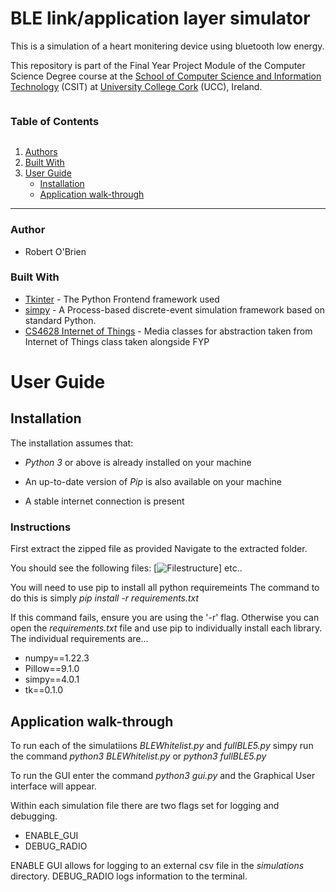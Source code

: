 # BLE link/application layer simulator

This is a simulation of a heart monitering device using bluetooth low energy.

This repository is part of the Final Year Project Module of the Computer Science Degree course at the [School of Computer Science and Information Technology](https://www.ucc.ie/en/compsci/ "School of Computer Science and Information Technology") (CSIT) at [University College Cork](https://www.ucc.ie/en/ "University College Cork") (UCC), Ireland.  


<summary><h3 style="display: inline-block">Table of Contents</h3></summary>
  <ol>
    <li><a href="#authors">Authors</a></li>
    <li><a href="#built-with">Built With</a></li>
    <li><a href="#user-guide">User Guide</a>
      <ul>
        <li><a href="#installation">Installation</a></li>
        <li><a href="#application-walk-through">Application walk-through</a></li>
      </ul>
    </li>
  </ol>

___________________
### Author
- Robert O'Brien


### Built With

* [Tkinter](https://docs.python.org/3/library/tkinter.html) - The  Python Frontend framework used
* [simpy](https://simpy.readthedocs.io/en/latest/) - A Process-based discrete-event simulation framework based on standard Python.
* [CS4628 Internet of Things](https://reg.ucc.ie/curriculum/modules/?mod=CS4628) - Media classes for abstraction taken from Internet of Things class taken alongside FYP

# User Guide

## Installation
The installation assumes that:

-  _Python 3_ or above is already installed on your machine

-  An up-to-date version of _Pip_ is also available on your machine

-  A stable internet connection is present

### Instructions
First extract the zipped file as provided
Navigate to the extracted folder. 

You should see the following files:
[![Filestructure](https://ibb.co/vdJVydW)]
etc..

You will need to use pip to install all python requiremeints
The command to do this is simply _pip install -r requirements.txt_

If this command fails, ensure you are using the '-r' flag.
Otherwise you can open the _requirements.txt_ file and use pip to individually install each library.
The individual requirements are...
- numpy==1.22.3
- Pillow==9.1.0
- simpy==4.0.1
- tk==0.1.0

## Application walk-through
To run each of the simulatiions _BLEWhitelist.py_ and _fullBLE5.py_ simpy run the command _python3 BLEWhitelist.py_ or _python3 fullBLE5.py_

To run the GUI enter the command _python3 gui.py_ and the Graphical User interface will appear.

Within each simulation file there are two flags set for logging and debugging.
- ENABLE_GUI
- DEBUG_RADIO

ENABLE GUI allows for logging to an external csv file in the _simulations_ directory.
DEBUG_RADIO logs information to the terminal.
